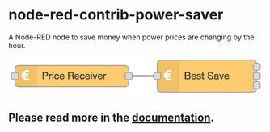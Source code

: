 # node-red-contrib-power-saver

A Node-RED node to save money when power prices are changing by the hour.

![Logo](docs/.vuepress/public/logo.png)

## Please read more in the [documentation](https://ottopaulsen.github.io/node-red-contrib-power-saver/).
